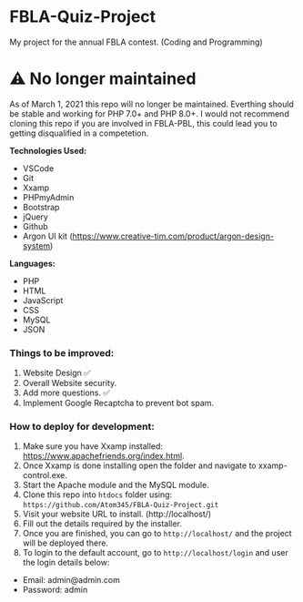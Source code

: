 # FBLA-Quiz-Project
My project for the annual FBLA contest. (Coding and Programming)

<h1>⚠️ No longer maintained</h1>
<p>As of March 1, 2021 this repo will no longer be maintained. Everthing should be stable and working for PHP 7.0+ and PHP 8.0+. I would not recommend cloning this repo if you are involved in FBLA-PBL, this could lead you to getting disqualified in a competetion.</p>

**Technologies Used:**
- VSCode
- Git
- Xxamp
- PHPmyAdmin
- Bootstrap
- jQuery
- Github
- Argon UI kit (https://www.creative-tim.com/product/argon-design-system)

**Languages:**
- PHP
- HTML
- JavaScript
- CSS
- MySQL
- JSON

<h3>Things to be improved:</h3>

1. Website Design ✅
2. Overall Website security.
3. Add more questions. ✅
4. Implement Google Recaptcha to prevent bot spam.

<h3>How to deploy for development:</h3>

1. Make sure you have Xxamp installed: https://www.apachefriends.org/index.html.
2. Once Xxamp is done installing open the folder and navigate to xxamp-control.exe.
3. Start the Apache module and the MySQL module.
4. Clone this repo into `htdocs` folder using: `https://github.com/Atom345/FBLA-Quiz-Project.git`
5. Visit your website URL to install. (http://localhost/)
6. Fill out the details required by the installer.
7. Once you are finished, you can go to `http://localhost/` and the project will be deployed there.
8. To login to the default account, go to `http://localhost/login` and user the login details below:
<ul>
<li>Email: admin@admin.com</li>
<li>Password: admin</li>
</ul> 